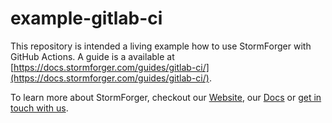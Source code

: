 # example-gitlab-ci

This repository is intended a living example how to use StormForger with GitHub Actions. A guide is a available at [https://docs.stormforger.com/guides/gitlab-ci/](https://docs.stormforger.com/guides/gitlab-ci/).

To learn more about StormForger, checkout our [Website](https://stormforger.com), our [Docs](https://docs.stormforger.com) or [get in touch with us](https://stormforger.com/support/).
